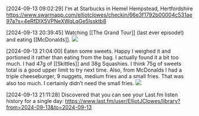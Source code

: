 [2024-09-13 09:02:29] I'm at Starbucks in Hemel Hempstead, Hertfordshire https://www.swarmapp.com/elliotclowes/checkin/66e3f1792b00004c531ae97a?s=4eRfDlX5VPNeXWqLqGe5lssktb8

[2024-09-13 20:39:45] Watching [[The Grand Tour]] (last ever episode!)
and eating [[McDonalds]]. ![](https://elliotclowes.com/cold/2024/IMG_5026.jpg)

[2024-09-13 21:04:00] Eaten some sweets.
Happy I weighed it and portioned it rather than eating from the bag. I actually found it a bit too much. I had 47g of [[Skittles]] and 38g Squashies. I think 75g of sweets total is a good upper limit to try next time. Also, from McDonalds I had a triple cheeseburger, 9 nuggets, medium fries and a small fries. That was also too much. I certainly didn’t need the small fries. ![](https://elliotclowes.com/cold/2024/IMG_503233333.jpg)

[2024-09-13 21:11:28] Discovered that you can see your Last.fm listen history for a single day: https://www.last.fm/user/ElliotJClowes/library?from=2024-09-13&to=2024-09-13
